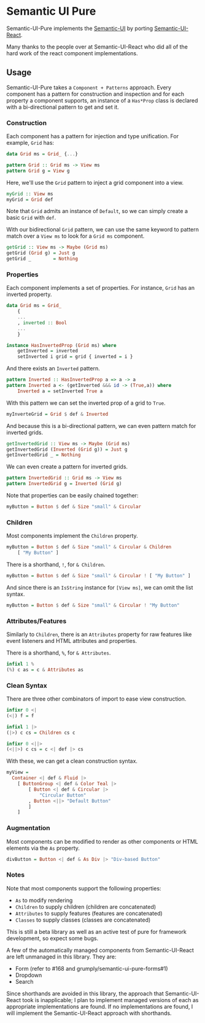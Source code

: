 # Semantic UI Pure

Semantic-UI-Pure implements the [Semantic-UI](https://semantic-ui.com/) by porting [Semantic-UI-React](https://react.semantic-ui.com/). 

Many thanks to the people over at Semantic-UI-React who did all of the hard work of the react component implementations.

## Usage

Semantic-UI-Pure takes a `Component + Patterns` approach. Every component has a pattern for construction and inspection and for each property a component supports, an instance of a `Has*Prop` class is declared with a bi-directional pattern to get and set it.

### Construction

Each component has a pattern for injection and type unification. For example, `Grid` has:

```haskell
data Grid ms = Grid_ {...}

pattern Grid :: Grid ms -> View ms
pattern Grid g = View g
```

Here, we'll use the `Grid` pattern to inject a grid component into a view. 

```haskell
myGrid :: View ms
myGrid = Grid def
```

Note that `Grid` admits an instance of `Default`, so we can simply create a basic `Grid` with `def`.

With our bidirectional `Grid` pattern, we can use the same keyword to pattern match over a `View ms` to look for a `Grid ms` component.

```haskell
getGrid :: View ms -> Maybe (Grid ms)
getGrid (Grid g) = Just g
getGrid _        = Nothing
```

### Properties

Each component implements a set of properties. For instance, `Grid` has an inverted property. 

```haskell
data Grid ms = Grid_
    { 
    ...
    , inverted :: Bool
    ...
    }

instance HasInvertedProp (Grid ms) where
    getInverted = inverted
    setInverted i grid = grid { inverted = i }
```

And there exists an `Inverted` pattern.

```haskell
pattern Inverted :: HasInvertedProp a => a -> a
pattern Inverted a <- (getInverted &&& id -> (True,a)) where
    Inverted a = setInverted True a
```

With this pattern we can set the inverted prop of a grid to `True`.

```haskell
myInverteGrid = Grid $ def & Inverted
```

And because this is a bi-directional pattern, we can even pattern match for inverted grids.

```haskell
getInvertedGrid :: View ms -> Maybe (Grid ms)
getInvertedGrid (Inverted (Grid g)) = Just g
getInvertedGrid _ = Nothing
```

We can even create a pattern for inverted grids.

```haskell
pattern InvertedGrid :: Grid ms -> View ms
pattern InvertedGrid g = Inverted (Grid g)
```

Note that properties can be easily chained together: 

```haskell
myButton = Button $ def & Size "small" & Circular
```

### Children

Most components implement the `Children` property.

```haskell
myButton = Button $ def & Size "small" & Circular & Children
    [ "My Button" ]
```

There is a shorthand, `!`, for `& Children`.

```haskell
myButton = Button $ def & Size "small" & Circular ! [ "My Button" ]
```

And since there is an `IsString` instance for `[View ms]`, we can omit the list syntax.

```haskell
myButton = Button $ def & Size "small" & Circular ! "My Button"
```

### Attributes/Features

Similarly to `Children`, there is an `Attributes` property for raw features like event listeners and HTML attributes and properties.

There is a shorthand, `%`, for `& Attributes`. 

```haskell
infixl 1 %
(%) c as = c & Attributes as
```

### Clean Syntax

There are three other combinators of import to ease view construction.

```haskell
infixr 0 <|
(<|) f = f

infixl 1 |>
(|>) c cs = Children cs c 

infixr 0 <||>
(<||>) c cs = c <| def |> cs
```

With these, we can get a clean construction syntax.

```haskell
myView =
  Container <| def & Fluid |>
    [ ButtonGroup <| def & Color Teal |>
        [ Button <| def & Circular |> 
            "Circular Button" 
        , Button <||> "Default Button"
        ]
    ]
```

### Augmentation

Most components can be modified to render as other components or HTML elements via the `As` property.

```haskell
divButton = Button <| def & As Div |> "Div-based Button"
```

### Notes

Note that most components support the following properties:

* `As` to modify rendering 
* `Children` to supply children (children are concatenated)
* `Attributes` to supply features (features are concatenated)
* `Classes` to supply classes (classes are concatenated)

This is still a beta library as well as an active test of pure for framework development, so expect some bugs. 

A few of the automatically managed components from Semantic-UI-React are left unmanaged in this library. They are:

* Form (refer to #168 and grumply/semantic-ui-pure-forms#1)
* Dropdown
* Search

Since shorthands are avoided in this library, the approach that Semantic-UI-React took is inapplicable; I plan to implement managed versions of each as appropriate implementations are found. If no implementations are found, I will implement the Semantic-UI-React approach with shorthands.